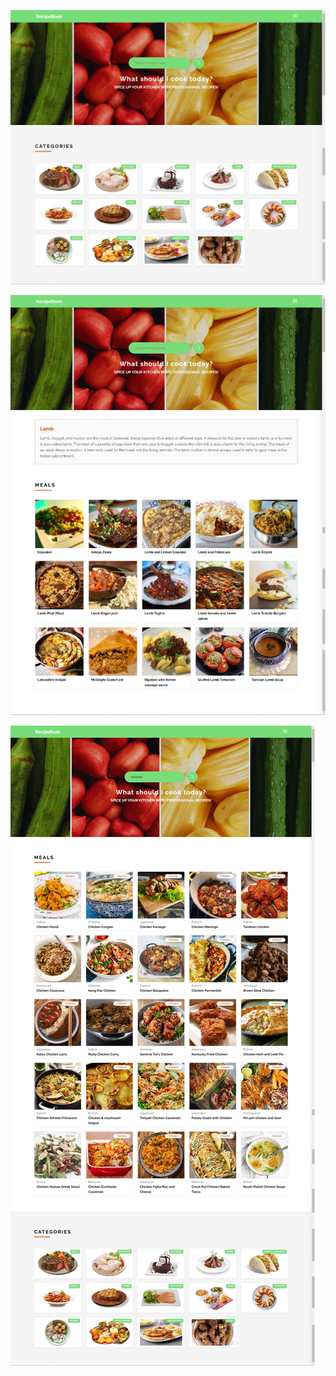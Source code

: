 ![screenshots](src/assets/images/s1.jpg)

![screenshots](src/assets/images/s2.jpg)

![screenshots](src/assets/images/s3.jpg)
